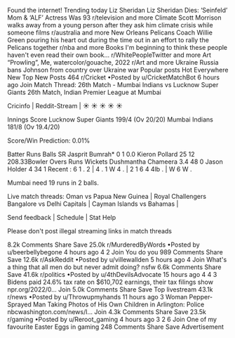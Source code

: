 Found the internet!
Trending today
Liz Sheridan
Liz Sheridan Dies: ‘Seinfeld’ Mom & ‘ALF’ Actress Was 93
r/television and more
Climate
Scott Morrison walks away from a young person after they ask him climate crisis while someone films
r/australia and more
New Orleans Pelicans
Coach Willie Green pouring his heart out during the time out in an effort to rally the Pelicans together
r/nba and more
Books
I'm beginning to think these people haven't even read their own book…
r/WhitePeopleTwitter and more
Art
“Prowling”, Me, watercolor/gouache, 2022
r/Art and more
Ukraine
Russia bans Johnson from country over Ukraine war
Popular posts
Hot
Everywhere
New
Top
New Posts
464
r/Cricket
•Posted by
u/CricketMatchBot
6 hours ago
Join
Match Thread: 26th Match - Mumbai Indians vs Lucknow Super Giants
26th Match, Indian Premier League at Mumbai

Cricinfo | Reddit-Stream | ☀️ ☀️ ☀️ ☀️ ☀️

Innings	Score
Lucknow Super Giants	199/4 (Ov 20/20)
Mumbai Indians	181/8 (Ov 19.4/20)

Score/Win Prediction: 0.01%




Batter	Runs	Balls	SR
Jasprit Bumrah*	0	1	0.0
Kieron Pollard	25	12	208.33Bowler	Overs	Runs	Wickets
Dushmantha Chameera	3.4	48	0
Jason Holder	4	34	1
Recent : 6 1 . 2  |  4 . 1 W 4 .  |  2 1 6 4 4lb .  |  W 6 W . 


Mumbai need 19 runs in 2 balls.

Live match threads: Oman vs Papua New Guinea | Royal Challengers Bangalore vs Delhi Capitals | Cayman Islands vs Bahamas |

Send feedback | Schedule | Stat Help

Please don't post illegal streaming links in match threads

8.2k Comments
Share
Save
25.0k
r/MurderedByWords
•Posted by
u/beerbellybegone
4 hours ago
4
2
Join
You do you
989 Comments
Share
Save
12.6k
r/AskReddit
•Posted by
u/villewallden
5 hours ago
4
Join
What's a thing that all men do but never admit doing?
nsfw
6.6k Comments
Share
Save
41.6k
r/politics
•Posted by
u/4thDevilsAdvocate
15 hours ago
4
4
3
Bidens paid 24.6% tax rate on $610,702 earnings, their tax filings show
npr.org/2022/0...
Join
5.0k Comments
Share
Save
Top livestream
43.1k
r/news
•Posted by
u/Throwupmyhands
11 hours ago
3
Woman Pepper-Sprayed Man Taking Photos of His Own Children in Arlington: Police
nbcwashington.com/news/l...
Join
4.3k Comments
Share
Save
23.5k
r/gaming
•Posted by
u/Reroot_gaming
4 hours ago
3
2
6
Join
One of my favourite Easter Eggs in gaming
248 Comments
Share
Save
Advertisement